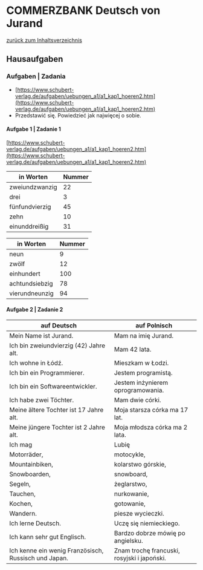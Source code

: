 # COMMERZBANK Deutsch von Jurand

[zurück zum Inhaltsverzeichnis](README.md)

## Hausaufgaben

### Aufgaben | Zadania

- [https://www.schubert-verlag.de/aufgaben/uebungen_a1/a1_kap1_hoeren2.htm](https://www.schubert-verlag.de/aufgaben/uebungen_a1/a1_kap1_hoeren2.htm)
- Przedstawić się. Powiedzieć jak najwięcej o sobie.

#### Aufgabe 1 | Zadanie 1

[https://www.schubert-verlag.de/aufgaben/uebungen_a1/a1_kap1_hoeren2.htm](https://www.schubert-verlag.de/aufgaben/uebungen_a1/a1_kap1_hoeren2.htm)

| in Worten      | Nummer |
| -------------- | ------ |
| zweiundzwanzig | 22     |
| drei           | 3      |
| fünfundvierzig | 45     |
| zehn           | 10     |
| einunddreißig  | 31     |

| in Worten      | Nummer |
| -------------- | ------ |
| neun           | 9      |
| zwölf          | 12     |
| einhundert     | 100    |
| achtundsiebzig | 78     |
| vierundneunzig | 94     |

#### Aufgabe 2 | Zadanie 2

| auf Deutsch                                          | auf Polnisch                                |
| ---------------------------------------------------- | ------------------------------------------- |
| Mein Name ist Jurand.                                | Mam na imię Jurand.                         |
| Ich bin zweiundvierzig (42) Jahre alt.               | Mam 42 lata.                                |
| Ich wohne in Łódź.                                   | Mieszkam w Łodzi.                           |
| Ich bin ein Programmierer.                           | Jestem programistą.                         |
| Ich bin ein Softwareentwickler.                      | Jestem inżynierem oprogramowania.           |
| Ich habe zwei Töchter.                               | Mam dwie córki.                             |
| Meine ältere Tochter ist 17 Jahre alt.               | Moja starsza córka ma 17 lat.               |
| Meine jüngere Tochter ist 2 Jahre alt.               | Moja młodsza córka ma 2 lata.               |
| Ich mag                                              | Lubię                                       |
| Motorräder,                                          | motocykle,                                  |
| Mountainbiken,                                       | kolarstwo górskie,                          |
| Snowboarden,                                         | snowboard,                                  |
| Segeln,                                              | żeglarstwo,                                 |
| Tauchen,                                             | nurkowanie,                                 |
| Kochen,                                              | gotowanie,                                  |
| Wandern.                                             | piesze wycieczki.                           |
| Ich lerne Deutsch.                                   | Uczę się niemieckiego.                      |
| Ich kann sehr gut Englisch.                          | Bardzo dobrze mówię po angielsku.           |
| Ich kenne ein wenig Französisch, Russisch und Japan. | Znam trochę francuski, rosyjski i japoński. |
